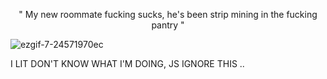 <p align="center">
 "  My new roommate fucking sucks, he's been strip mining in the fucking pantry  "

  ![ezgif-7-24571970ec](https://github.com/user-attachments/assets/1bc764bd-f81b-47aa-b292-079317544576)



I LIT DON'T KNOW WHAT I'M DOING, JS IGNORE THIS ..
